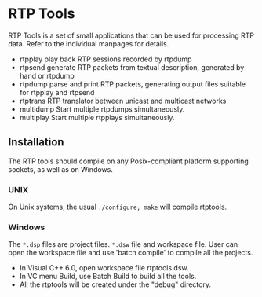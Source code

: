 # RTP Tools

RTP Tools is a set of small applications
that can be used for processing RTP data.
Refer to the individual manpages for details.

* rtpplay
	play back RTP sessions recorded by rtpdump
* rtpsend
	generate RTP packets from textual description,
	generated by hand or rtpdump
* rtpdump
	parse and print RTP packets,
	generating output files suitable for rtpplay and rtpsend
* rtptrans
	RTP translator between unicast and multicast networks
* multidump
	Start multiple rtpdumps simultaneously.
* multiplay
	Start multiple rtpplays simultaneously.

## Installation

The RTP tools should compile on any Posix-compliant platform
supporting sockets, as well as on Windows.

### UNIX

On Unix systems, the usual `./configure; make` will compile rtptools.

### Windows

The `*.dsp` files are project files. `*.dsw` file and workspace file.
User can open the workspace file and use 'batch compile'
to compile all the projects.

* In Visual C++ 6.0, open workspace file rtptools.dsw.
* In VC menu Build, use Batch Build to build all the tools.
* All the rtptools will be created under the "debug\" directory.
